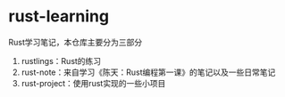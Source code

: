 # rust-learning
Rust学习笔记，本仓库主要分为三部分

1. rustlings：Rust的练习
2. rust-note：来自学习《陈天：Rust编程第一课》的笔记以及一些日常笔记
3. rust-project：使用rust实现的一些小项目
